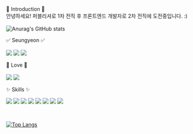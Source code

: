🌺 Introduction 🌺 <br />
안녕하세요! 퍼블리셔로 1차 전직 후 프론트엔드 개발자로 2차 전직에 도전중입니다. :) <br /><br />
![Anurag's GitHub stats](https://github-readme-stats.vercel.app/api?username=seungyeon-rr&show_icons=true&theme=dracula)

✅ Seungyeon ✅ <br /><br />
<a href="https://syrup-log.tistory.com/"><img src="https://img.shields.io/badge/Tistory-black?style=flat-square&logo=Tistory&logoColor=white"/></a>
<a href="https://github.com/seungyeon-rr/"><img src="https://img.shields.io/badge/GitHub-181717?style=flat-square&logo=GitHub&logoColor=white"/></a>
<a href="https://instagram.com/sy.r_up/"><img src="https://img.shields.io/badge/Instagram-E4405F?style=flat-square&logo=Instagram&logoColor=white"/></a>

💜 Love 💜 <br /><br />
<img src="https://img.shields.io/badge/Coffee-FFDD00?style=flat-square&logo=BuyMeACoffee&logoColor=white"/>
<img src="https://img.shields.io/badge/Burger King-D62300?style=flat-square&logo=BurgerKing&logoColor=white"/>

✨ Skills ✨ <br />

<img src="https://img.shields.io/badge/HTML5-E34F26?style=flat-square&logo=HTML5&logoColor=white"/> <img src="https://img.shields.io/badge/CSS3-1572B6?style=flat-square&logo=CSS3&logoColor=white"/>
<img src="https://img.shields.io/badge/JavaScript-F7DF1E?style=flat-square&logo=JavaScript&logoColor=white"/>
<img src="https://img.shields.io/badge/jQuery-0769AD?style=flat-square&logo=jQuery&logoColor=white"/>
<img src="https://img.shields.io/badge/React-61DAFB?style=flat-square&logo=React&logoColor=white"/>
<img src="https://img.shields.io/badge/Sass-CC6699?style=flat-square&logo=Sass&logoColor=white"/>
<img src="https://img.shields.io/badge/styled-components-DB7093?style=flat-square&logo=styled-components&logoColor=white"/>
<img src="https://img.shields.io/badge/Tailwind CSS-06B6D4?style=flat-square&logo=Tailwind CSS&logoColor=white"/>

<br />

[![Top Langs](https://github-readme-stats.vercel.app/api/top-langs/?username=seungyeon-rr&layout=compact)](https://github.com/anuraghazra/github-readme-stats) <br />
